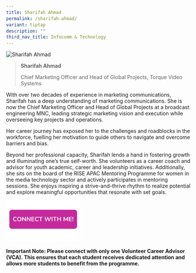 ```yaml
---
title: Sharifah Ahmad
permalink: /sharifah-ahmad/
variant: tiptap
description: ""
third_nav_title: Infocomm & Technology
---
```

<blockquote>
<p></p>
</blockquote>
<div class="isomer-image-wrapper">
<img style="width: 40%;" height="auto" width="100%" alt="Sharifah Ahmad" src="https://res.cloudinary.com/glide/image/fetch/f_auto,w_1425,h_1425,c_lfill,g_faces/https%3A%2F%2Fstorage.googleapis.com%2Fglide-prod.appspot.com%2Fuploads-v2%2Fm4M9vbe5zXPGyjuflnNi%2Fpub%2FNo0myfE1K5YRFUScbVFn.jpeg">
</div>
<blockquote>
<p></p>
<p><strong>Sharifah Ahmad</strong>
</p>
<p>Chief Marketing Officer and Head of Global Projects, Torque Video Systems</p>
</blockquote>
<p>With over two decades of experience in marketing communications, Sharifah
has a deep understanding of marketing communications. She is now the Chief
Marketing Officer and Head of Global Projects at a broadcast engineering
MNC, leading strategic marketing vision and execution while overseeing
key projects and operations.</p>
<p>Her career journey has exposed her to the challenges and roadblocks in
the workforce, fuelling her motivation to guide others to navigate and
overcome barriers and bias.</p>
<p>Beyond her professional capacity, Sharifah lends a hand in fostering growth
and illuminating one’s true self-worth. She volunteers as a career coach
and advisor for youth academic, career and leadership initiatives. Additionally,
she sits on the board of the RISE APAC Mentoring Programme for women in
the media technology sector and actively participates in mentoring sessions.
She enjoys inspiring a strive-and-thrive rhythm to realize potential and
explore meaningful opportunities that resonate with set goals.</p>
<p></p><a class="isomer-image-wrapper" href="https://form.gov.sg/677f3c643bcc16aeaba5e6f3"><img style="width: 40%;" height="auto" width="100%" alt="" src="/images/Page Photos/CONNECT_WITH_ME.png"></a>
<p><strong>Important Note: Please connect with only one Volunteer Career Advisor (VCA). This ensures that each student receives dedicated attention and allows more students to benefit from the programme.</strong>
</p>